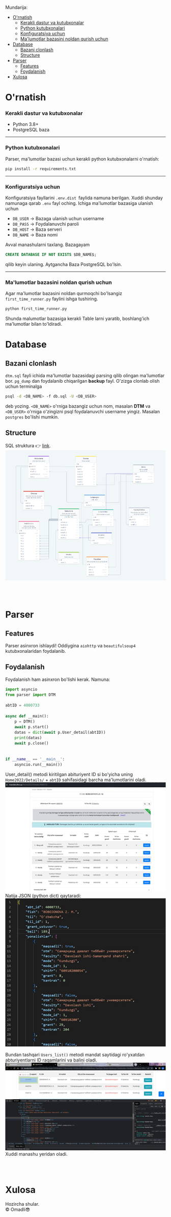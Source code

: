 Mundarija:
- [O'rnatish](#ornatish)
    - [Kerakli dastur va kutubxonalar](#kerakli-dastur-va-kutubxonalar)
    - [Python kutubxonalari](#python-kutubxonalari)
    - [Konfiguratsiya uchun](#konfiguratsiya-uchun)
    - [Ma'lumotlar bazasini noldan qurish uchun](#malumotlar-bazasini-noldan-qurish-uchun)
- [Database](#database)
  - [Bazani clonlash](#bazani-clonlash)
  - [Structure](#structure)
- [Parser](#parser)
  - [Features](#features)
  - [Foydalanish](#foydalanish)
- [Xulosa](#xulosa)

# O'rnatish
### Kerakli dastur va kutubxonalar
* Python 3.8+
* PostgreSQL baza

<hr>

### Python kutubxonalari
 Parser, ma'lumotlar bazasi uchun kerakli python kutubxonalarni o'rnatish:
```bash
pip install -r requirements.txt
```
<hr>

### Konfiguratsiya uchun
Konfiguratsiya fayllarini `.env.dist `faylida namuna berilgan. Xuddi shunday namunaga qarab `.env` fayl oching. Ichiga ma'lumotlar bazasiga ulanish uchun 
* `DB_USER` -> Bazaga ulanish uchun username 
* `DB_PASS` -> Foydalanuvchi paroli
* `DB_HOST` -> Baza serveri
* `DB_NAME` -> Baza nomi
  
Avval manashularni taxlang. Bazagayam
 ```sql
CREATE DATABASE IF NOT EXISTS $DB_NAME$;
```
qilib keyin ulaning. Aytgancha Baza PostgreSQL bo'lsin.
<hr>

### Ma'lumotlar bazasini noldan qurish uchun
Agar ma'lumotlar bazasini noldan qurmoqchi bo'lsangiz `first_time_runner.py` faylini ishga tushiring. 
```bash
python first_time_runner.py
```
Shunda malumotlar bazasiga kerakli Table larni yaratib, boshlang'ich ma'lumotlar bilan to'ldiradi.


# Database

## Bazani clonlash
`dtm.sql` fayli ichida ma'lumotlar bazasidagi parsing qilib olingan ma'lumotlar bor.
`pg_dump` dan foydalanib chiqarilgan __backup__ fayl.
O'zizga clonlab olish uchun terminalga
```bash
psql -d <DB_NAME> -f db.sql -U <DB_USER>
```
deb yozing. `<DB_NAME>` o'rniga bazangiz uchun nom, masalan __DTM__ va `<DB_USER>` o'rniga o'zingizni psql foydalanuvchi username yingiz. Masalan `postgres` bo'lishi mumkin.

## Structure
SQL struktura 👉 [link](https://drawsql.app/teams/omadli/diagrams/dtm).
<img src="./screenshots/db_structure.png" alt="Database structure">


<br/><br/>

# Parser

## Features

Parser asinxron ishlaydi!
Oddiygina `aiohttp` va `beautifulsoup4` kutubxonalaridan foydalanib. 


## Foydalanish

Foydalanish ham asinxron bo'lishi kerak. Namuna:
```python
import asyncio
from parser import DTM

abtID = 4000733

async def __main():
    p = DTM()
    await p.start()
    datas = dict(await p.User_detail(abtID))
    print(datas)
    await p.close()
    

if __name__ == '__main__':
    asyncio.run(__main())
```

User_detail() metodi kiritilgan abituriyent ID si bo'yicha uning `Home2022/Details/` + `abtID` sahifasidagi barcha ma'lumotlarini oladi.
<img src="./screenshots/parser_User_detail2.jpg" alt="User detail page">
Natija JSON (python dict) qaytaradi:
<img src="./screenshots/parser_User_detail_example.jpg">


Bundan tashqari `Users_list()` metodi mandat saytidagi ro'yxatdan abturiyentlarni ID raqamlarini va balini oladi.
<img src="./screenshots/parser_Users_list.jpg" alt="Users_list"> Xuddi manashu yeridan oladi.

<br>
<br>

# Xulosa

Hozircha shular.
<br>
&copy; Omadli😎

